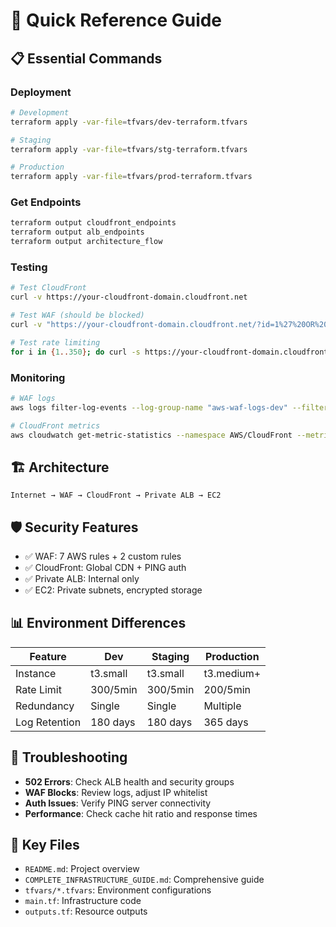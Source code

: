 # 🚀 Quick Reference Guide

## 📋 **Essential Commands**

### **Deployment**
```bash
# Development
terraform apply -var-file=tfvars/dev-terraform.tfvars

# Staging  
terraform apply -var-file=tfvars/stg-terraform.tfvars

# Production
terraform apply -var-file=tfvars/prod-terraform.tfvars
```

### **Get Endpoints**
```bash
terraform output cloudfront_endpoints
terraform output alb_endpoints
terraform output architecture_flow
```

### **Testing**
```bash
# Test CloudFront
curl -v https://your-cloudfront-domain.cloudfront.net

# Test WAF (should be blocked)
curl -v "https://your-cloudfront-domain.cloudfront.net/?id=1%27%20OR%20%271%27=%271"

# Test rate limiting
for i in {1..350}; do curl -s https://your-cloudfront-domain.cloudfront.net; done
```

### **Monitoring**
```bash
# WAF logs
aws logs filter-log-events --log-group-name "aws-waf-logs-dev" --filter-pattern "BLOCK"

# CloudFront metrics
aws cloudwatch get-metric-statistics --namespace AWS/CloudFront --metric-name Requests
```

## 🏗️ **Architecture**
```
Internet → WAF → CloudFront → Private ALB → EC2
```

## 🛡️ **Security Features**
- ✅ WAF: 7 AWS rules + 2 custom rules
- ✅ CloudFront: Global CDN + PING auth
- ✅ Private ALB: Internal only
- ✅ EC2: Private subnets, encrypted storage

## 📊 **Environment Differences**
| Feature | Dev | Staging | Production |
|---------|-----|---------|------------|
| Instance | t3.small | t3.small | t3.medium+ |
| Rate Limit | 300/5min | 300/5min | 200/5min |
| Redundancy | Single | Single | Multiple |
| Log Retention | 180 days | 180 days | 365 days |

## 🔧 **Troubleshooting**
- **502 Errors**: Check ALB health and security groups
- **WAF Blocks**: Review logs, adjust IP whitelist
- **Auth Issues**: Verify PING server connectivity
- **Performance**: Check cache hit ratio and response times

## 📁 **Key Files**
- `README.md`: Project overview
- `COMPLETE_INFRASTRUCTURE_GUIDE.md`: Comprehensive guide
- `tfvars/*.tfvars`: Environment configurations
- `main.tf`: Infrastructure code
- `outputs.tf`: Resource outputs